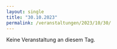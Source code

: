 ```yaml
---
layout: single
title: "30.10.2023"
permalink: /veranstaltungen/2023/10/30/
---
```


Keine Veranstaltung an diesem Tag.
